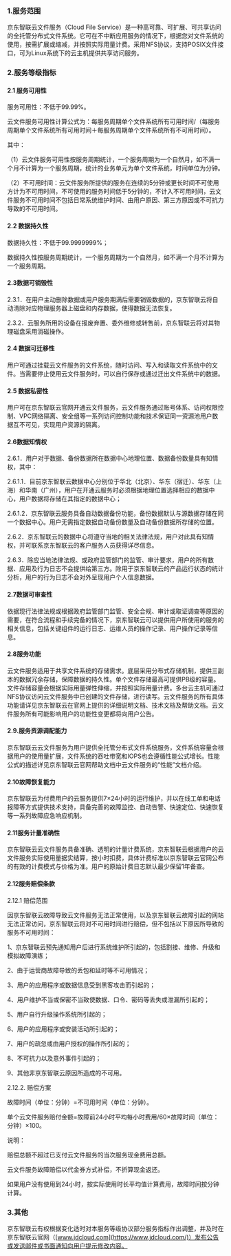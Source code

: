 ### 1.服务范围

京东智联云文件服务（Cloud File Service）是一种高可靠、可扩展、可共享访问的全托管分布式文件系统。它可在不中断应用服务的情况下，根据您对文件系统的使用，按需扩展或缩减，并按照实际用量计费。采用NFS协议，支持POSIX文件接口，可为Linux系统下的云主机提供共享访问服务。

### 2.服务等级指标

####  2.1 服务可用性

服务可用性：不低于99.99%。

云文件服务可用性计算公式为：每服务周期单个文件系统所有可用时间/（每服务周期单个文件系统所有可用时间＋每服务周期单个文件系统所有不可用时间）。

其中：

（1）云文件服务可用性按服务周期统计，一个服务周期为一个自然月，如不满一个月不计算为一个服务周期，统计的业务单元为单个文件系统，时间单位为分钟。

（2）不可用时间：云文件服务所提供的服务在连续的5分钟或更长时间不可使用方计为不可用时间，不可使用的服务时间低于5分钟的，不计入不可用时间，云文件服务不可用时间不包括日常系统维护时间、由用户原因、第三方原因或不可抗力导致的不可用时间。

#### 2.2 数据持久性

数据持久性：不低于99.9999999%；

数据持久性按服务周期统计，一个服务周期为一个自然月，如不满一个月不计算为一个服务周期。

#### 2.3数据可销毁性

2.3.1．在用户主动删除数据或用户服务期满后需要销毁数据的，京东智联云将自动清除对应物理服务器上磁盘和内存数据，使得数据无法恢复。

2.3.2．云服务所用的设备在报废弃置、委外维修或转售前，京东智联云将对其物理磁盘采用消磁操作。

#### 2.4 数据可迁移性

用户可通过挂载云文件服务的文件系统，随时访问、写入和读取文件系统中的文件。当需要停止使用云文件服务时，可以自行保存或通过迁出文件系统中的数据。

#### 2.5 数据私密性

用户可在京东智联云官网开通云文件服务，云文件服务通过账号体系、访问权限控制、VPC网络隔离、安全组等一系列访问控制功能和技术保证同一资源池用户数据互不可见，实现用户资源的隔离。

#### 2.6数据知情权

2.6.1．用户对于数据、备份数据所在数据中心地理位置、数据备份数量具有知情权，其中：

2.6.1.1．目前京东智联云数据中心分别位于华北（北京）、华东（宿迁）、华东（上海）和华南（广州），用户在开通云服务时必须根据地理位置选择相应的数据中心，用户数据将存储在其指定的数据中心；

2.6.1.2．京东智联云服务具备自动数据备份功能，备份数据默认与源数据存储在同一个数据中心。用户无需指定数据自动备份数量及自动备份数据所存储的位置。

2.6.2．京东智联云的数据中心将遵守当地的相关法律法规，用户对此具有知情权，并可联系京东智联云的客户服务人员获得详尽信息。

2.6.3．除应当地法律法规、或政府监管部门的监管、审计要求，用户的所有数据、应用及行为日志不会提供给第三方。除用于京东智联云的产品运行状态的统计分析，用户的行为日志不会对外呈现用户个人信息数据。

####  2.7数据可审查性

依据现行法律法规或根据政府监管部门监管、安全合规、审计或取证调查等原因的需要，在符合流程和手续完备的情况下，京东智联云可以提供用户所使用的服务的相关信息，包括关键组件的运行日志、运维人员的操作记录、用户操作记录等信息。

####  2.8服务功能

云文件服务适用于共享文件系统的存储需求。底层采用分布式存储机制，提供三副本的数据冗余存储，保障数据的持久性。单个文件存储最高可提供PB级的容量。文件存储容量会根据实际用量弹性伸缩，并按照实际用量计费。多台云主机可通过NFS协议访问云文件服务中已创建的文件存储，进行读写。云文件服务的所有具体功能请详见京东智联云在官网上提供的详细说明文档、技术文档及帮助文档。云文件服务所有可能影响用户的功能性变更都将向用户公告。

####  2.9.服务资源调配能力

京东智联云云文件服务为用户提供全托管分布式文件系统服务，文件系统容量会根据用户的使用量扩展，文件系统的吞吐带宽和IOPS也会遵循性能公式增长。性能公式的描述详见京东智联云官网帮助文档中云文件服务的“性能”文档介绍。

#### 2.10故障恢复能力

京东智联云为付费用户的云服务提供7×24小时的运行维护，并以在线工单和电话报障等方式提供技术支持，具备完善的故障监控、自动告警、快速定位、快速恢复等一系列故障应急响应机制。

#### 2.11服务计量准确性

京东智联云云文件服务具备准确、透明的计量计费系统，京东智联云根据用户的云文件服务实际使用量据实结算，按小时扣费，具体计费标准以京东智联云官网公布的有效的计费模式与价格为准。用户的原始计费日志默认最少保留1年备查。

#### 2.12服务赔偿条款

2.12.1 赔偿范围

因京东智联云故障导致云文件服务无法正常使用，以及京东智联云故障引起的网站无法正常访问，京东智联云将对不可用时间进行赔偿，但不包括以下原因所导致的服务不可用时间：

1、京东智联云预先通知用户后进行系统维护所引起的，包括割接、维修、升级和模拟故障演练；

2、由于运营商故障导致的丢包和延时等不可用情况；

3、用户的应用程序或数据信息受到黑客攻击而引起的；

4、用户维护不当或保密不当致使数据、口令、密码等丢失或泄漏所引起的；

5、用户自行升级操作系统所引起的；

6、用户的应用程序或安装活动所引起的；

7、用户的疏忽或由用户授权的操作所引起的；

8、不可抗力以及意外事件引起的；

9、其他非京东智联云原因所造成的不可用。

2.12.2. 赔偿方案

故障时间（单位：分钟）=不可用时间（单位：分钟）。

单个云文件服务赔付金额=故障前24小时平均每小时费用/60×故障时间（单位：分钟）×100。

说明：

赔偿总额不超过已支付云文件服务的当次服务现金费用总额。

云文件服务故障赔偿以代金券方式补偿，不折算现金返还。

如果用户没有使用到24小时，按实际使用时长平均值计算费用，故障时间按分钟计算。

### 3.其他

京东智联云有权根据变化适时对本服务等级协议部分服务指标作出调整，并及时在京东智联云官网（[www.jdcloud.com](https://www.jdcloud.com/)）发布公告或发送邮件或书面通知向用户提示修改内容。
